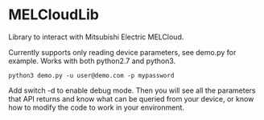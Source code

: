 # MELCloudLib
Library to interact with Mitsubishi Electric MELCloud.

Currently supports only reading device parameters, see demo.py for example.
Works with both python2.7 and python3.

``python3 demo.py -u user@demo.com -p mypassword``

Add switch -d to enable debug mode. Then you will see all the parameters that API returns and know what can be queried from your device, or know how to modify the code to work in your environment.
